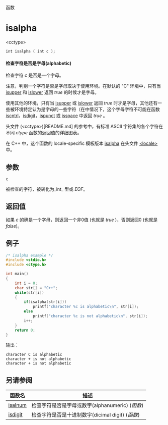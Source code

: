 函数

# isalpha

\<cctype\>

`int isalpha ( int c );`

#### 检查字符是否是字母(alphabetic)

检查字符 _c_ 是否是一个字母。

注意，判别一个字符是否是字母取决于使用环境。在默认的 "C" 环境中，只有当 [isupper](isupper.md) 和 [islower](islower.md) 返回 _true_ 的时候才是字母。


使用其他的环境，只有当 [isupper](isupper.md) 或 [islower](islower.md) 返回 _true_ 时才是字母，其他还有一些被环境特定认为是字母的一些字符（在中情况下，这个字母字符不可能在函数 [iscntrl](iscntrl.md)，[isdigit](isdigit.md)，[ispunct](ispunct.md) 或 [isspace](isspace.md) 中返回 _true_ 。


头文件 (\<cctype\>)[README.md] 的参考中，有标准 ASCII 字符集的各个字符在不同 _ctype_ 函数的返回值的详细图表。

在 C++ 中，这个函数的 locale-specific 模板版本 [isalpha](../../Other/locale/isalpha.md) 在头文件 [\<locale\>](../../Other/locale/README.md)中。


## 参数

`c`

被检查的字符，被转化为_int_ 型或 _EOF_。


## 返回值
如果 _c_ 的确是一个字母，则返回一个非0值 (也就是 _true_ )，否则返回0 (也就是 _false_)。

## 例子

```cpp
/* isalpha example */
#include <stdio.h>
#include <ctype.h>

int main()
{
	int i = 0;
	char str[] = "C++";
	while(str[i])
	{
		if(isalpha(str[i]))
			printf("character %c is alphabetic\n", str[i]);
		else
			printf("character %c is not alphabetic\n", str[i]);
		i++;
	}
	return 0;
}
```

输出：  
```
character C is alphabetic
character + is not alphabetic
character + is not alphabetic
```


## 另请参阅

函数名                | 描述
--------------------- | ------------------------------------------------
[isalnum](isalnum.md) | 检查字符是否是字母或数字(alphanumeric) (_函数_)
[isdigit](isdigit.md) | 检查字符是否是十进制数字(dicimal digit) (_函数_)
